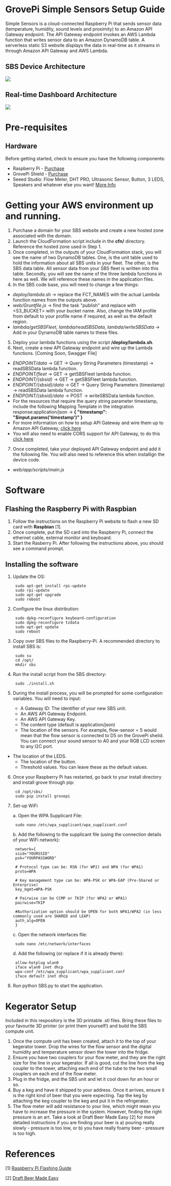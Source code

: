 GrovePi Simple Sensors Setup Guide
=======================================================

Simple Sensors is a cloud-connected Raspberry Pi that sends sensor data (temperature, humidity, sound levels and proximity) to an Amazon API Gateway endpoint. The API Gateway endpoint invokes an AWS Lambda function that writes sensor data to an Amazon DynamoDB table. A serverless static S3 website displays the data in real-time as it streams in through Amazon API Gateway and AWS Lambda.

SBS Device Architecture
-----------------
![](rasppi-device-architecture.png?raw=true)

Real-time Dashboard Architecture
-----------------
![](web-architecture.png?raw=true)

Pre-requisites
==================

Hardware
-----------------
Before getting started, check to ensure you have the following components:

* Raspberry Pi -  [Purchase](http://www.amazon.com/Raspberry-Pi-Model-Project-Board/dp/B00T2U7R7I/ref=sr_1_2?s=pc&ie=UTF8&qid=1443486305&sr=1-2&keywords=Raspberry+Pi)
* GrovePi Shield - [Purchase](http://www.amazon.com/Seeedstudio-GrovePi/dp/B012TNLD10/ref=sr_1_2?s=pc&ie=UTF8&qid=1443486442&sr=1-2&keywords=GrovePi)
* Seeed Studio: Flow Meter, DHT PRO, Ultrasonic Sensor, Button, 3 LEDS, Speakers and whatever else you want!
[More Info](http://www.seeedstudio.com/wiki/Grove_System)

Getting your AWS environment up and running.
==================

1. Purchase a domain for your SBS website and create a new hosted zone associated with the domain.
2. Launch the CloudFormation script include in the **cfn/** directory. Reference the hosted zone used in Step 1.
3. Once completed, in the outputs of your CloudFormation stack, you will see the name of two DynamoDB tables. One, is the unit table used to hold the information about all SBS units in your fleet. The other, is the SBS data table. All sensor data from your SBS fleet is written into this table. Secondly, you will see the name of the three lambda functions in here as well. We will reference these names in the application files.
4. In the SBS code base, you will need to change a few things:
  - *deploy/lambda.sh* -> replace the FCT_NAMES with the actual Lambda function names from the outputs above.
  - *web/Gruntfile.js* -> find the task "publish" and replace with <S3_BUCKET> with your bucket name. Also, change the IAM profile from default to your profile name if required, as well as the default region.
  - *lambda/getSBSFleet, lambda/readSBSData, lambda/writeSBSData* -> Add in your DynamoDB table names to these files.
5. Deploy your lambda functions using the script **/deploy/lambda.sh**.
6. Next, create a new API Gateway endpoint and wire up the Lambda functions. [Coming Soon, Swagger File]
  - *ENDPOINT/data* -> GET -> Query String Parameters (timestamp) -> readSBSData lambda function.
  - *ENDPOINT/fleet* -> GET -> getSBSFleet lambda function.
  - *ENDPOINT/{sbsid}* -> GET -> getSBSFleet lambda function.
  - *ENDPOINT/{sbsid}/data* -> GET -> Query String Parameters (timestamp) -> readSBSData lambda function.
  - *ENDPOINT/{sbsid}/data* -> POST -> writeSBSData lambda function.
  - For the resources that require the query string parameter timestamp, include the following Mapping Template in the integration response:application/json -> **{ "timestamp": "$input.params('timestamp')" }**
  - For more information on how to setup API Gateway and wire them up to Amazon API Gateway, [click here](https://aws.amazon.com/blogs/compute/the-squirrelbin-architecture-a-serverless-microservice-using-aws-lambda/)
  - You will also need to enable CORS support for API Gateway, to do this [click here](http://docs.aws.amazon.com/apigateway/latest/developerguide/how-to-cors.html)
7. Once completed, take your deployed API Gateway endpoint and add it the following file. You will also need to reference this when installign the device code.
  - *web/app/scripts/main.js*

Software
==================

Flashing the Raspberry Pi with Raspbian
------------------

1. Follow the instructions on the Raspberry Pi website to flash a new SD card with **Raspbian** [1].
2. Once complete, put the SD card into the Raspberry Pi, connect the ethernet cable, external monitor and keyboard.
3. Start the Rasberry Pi. After following the instructions above, you should see a command prompt.

Installing the software
------------------

1. Update the OS:

		sudo apt-get install rpi-update
		sudo rpi-update
		sudo apt-get upgrade
		sudo reboot

2. Configure the linux distribution:

		sudo dpkg-reconfigure keyboard-configuration
		sudo dpkg-reconfigure tzdata
		sudo apt-get update
		sudo reboot

3. Copy over SBS files to the Raspberry-Pi. A recommended directory to install SBS is:

        sudo su
        cd /opt/
        mkdir sbs

4. Run the install script from the SBS directory:

        sudo ./install.sh

5. During the install process, you will be prompted for some configuration variables. You will need to input:
	- A Gateway ID: The identifier of your new SBS unit.
	- An AWS API Gateway Endpoint.
	- An AWS API Gateway Key.
	- The content type (default is application/json)
	- The location of the sensors. For example, flow-sensor = 5 would mean that the flow sensor is connected to D5 on the GrovePi sheild. You can connect your sound sensor to A0 and your RGB LCD screen to any I2C port.
  - The location of the LEDS.
	- The location of the button.
	- Threshold values. You can leave these as the default values.

6. Once your Raspberry Pi has restarted, go back to your install directory and install grove through pip:

        cd /opt/sbs/
        sudo pip install grovepi

7. Set-up WiFi

	a. Open the WPA Supplicant File:

		sudo nano /etc/wpa_supplicant/wpa_supplicant.conf

	b. Add the following to the supplicant file (using the connection details of your WiFi network):

		network={
		ssid="YOURSSID"
		psk="YOURPASSWORD"

		# Protocol type can be: RSN (for WP2) and WPA (for WPA1)
		proto=WPA

		# Key management type can be: WPA-PSK or WPA-EAP (Pre-Shared or Enterprise)
		key_mgmt=WPA-PSK

		# Pairwise can be CCMP or TKIP (for WPA2 or WPA1)
		pairwise=TKIP

		#Authorization option should be OPEN for both WPA1/WPA2 (in less commonly used are SHARED and LEAP)
		auth_alg=OPEN
		}

	c. Open the network interfaces file:

		sudo nano /etc/network/interfaces

	d. Add the following (or replace if it is already there):

		allow-hotplug wlan0
		iface wlan0 inet dhcp
		wpa-conf /etc/wpa_supplicant/wpa_supplicant.conf
		iface default inet dhcp

7. Run python SBS.py to start the application.

Kegerator Setup
==================

Included in this respository is the 3D printable .stl files. Bring these files to your favourite 3D printer (or print them yourself!) and build the SBS compute unit.

1. Once the compute unit has been created, attach it to the top of your kegerator tower. Drop the wires for the flow sensor and the digital humidity and temperature sensor down the tower into the fridge.
2. Ensure you have two couplers for your flow meter, and they are the right size for the line in your kegerator. If all is good, cut the line from the keg coupler to the tower, attaching each end of the tube to the two small couplers on each end of the flow meter.
3. Plug in the fridge, and the SBS unit and let it cool down for an hour or so.
4. Buy a keg and have it shipped to your address. Once it arrives, ensure it is the right kind of beer that you were expecting. Tap the keg by attaching the keg coupler to the keg and put it in the refrigerator.
5. The flow meter will add resistance to your line, which might mean you have to increase the pressure in the system. However, finding the right pressure is an art. Take a look at Draft Beer Made Easy [2] for more detailed instructions if you are finding your beer is a) pouring really slowly - pressure is too low, or b) you have really foamy beer - pressure is too high.

References
==================

[1] [Raspberry Pi Flashing Guide](http://www.raspberrypi.org/documentation/installation/installing-images/README.md)

[2] [Draft Beer Made Easy](http://www.draft-beer-made-easy.com/kegeratorgaspressure.html)
